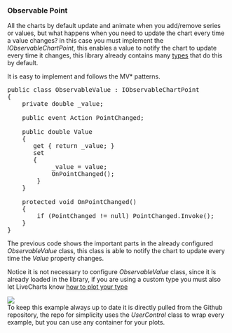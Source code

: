 <h3 class="important-tittle">Observable Point</h3>

<p>
    All the charts by default update and animate when you add/remove series or values, but what happens when you
    need to update the chart every time a value changes? in this case you must implement the
    <i class="text-muted">IObservableChartPoint</i>, this enables a value to notify the chart
    to update every time it changes, this library already contains many
    <a href="/App/examples/v1/wpf/Types%20and%20Configuration">types</a> that do this by default.
</p>

<p>
    It is easy to implement and follows the MV* patterns.
</p>

<pre class="prettyprint">public class ObservableValue : IObservableChartPoint
{
    private double _value;        

    public event Action PointChanged;

    public double Value
    {
       get { return _value; }
       set
       {
            _value = value;
            OnPointChanged();
        }
    }

    protected void OnPointChanged()
    {
        if (PointChanged != null) PointChanged.Invoke();
    }
}</pre>

<p>
    The previous code shows the important parts in the already configured
    <i class="text-muted">ObservableValue</i> class, this class is able to notify the chart to
    update every time the <i class="text-muted">Value</i> property changes.
</p>

<p>
    Notice it is not necessary to configure <i class="text-muted">ObservableValue</i> class, since
    it is already loaded in the library, if you are using a custom type you must also let LiveCharts
    know <a href="/App/examples/v1/wpf/Types%20and%20Configuration">how to plot your type</a>
</p>

<div class="text-center">
    <img src="/App/Examples/v1/Observable Point/Images/fullyresponsive.gif" />
</div>

<div class="doc-alert">
    To keep this example always up to date it is directly pulled from the Github repository, the
    repo for simplicity uses the <i>UserControl</i> class to wrap every example, but you can use any
    container for your plots.
</div>

```{wpf,!https://raw.githubusercontent.com/beto-rodriguez/Live-Charts/master/Examples/Wpf/CartesianChart/FullyResponsive/FullyResponsiveExample.xaml.cs}

```

```{wpf,!https://raw.githubusercontent.com/beto-rodriguez/Live-Charts/master/Examples/Wpf/CartesianChart/FullyResponsive/FullyResponsiveExample.xaml}

```

```{wf,!https://raw.githubusercontent.com/beto-rodriguez/Live-Charts/master/Examples/WinForms/Cartesian/FullyResponsive/FullyResponsive.cs}

```
